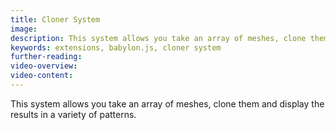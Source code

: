 ```yaml
---
title: Cloner System
image:
description: This system allows you take an array of meshes, clone them and display the results in a variety of patterns.
keywords: extensions, babylon.js, cloner system
further-reading:
video-overview:
video-content:
---
```


This system allows you take an array of meshes, clone them and display the results in a variety of patterns.
